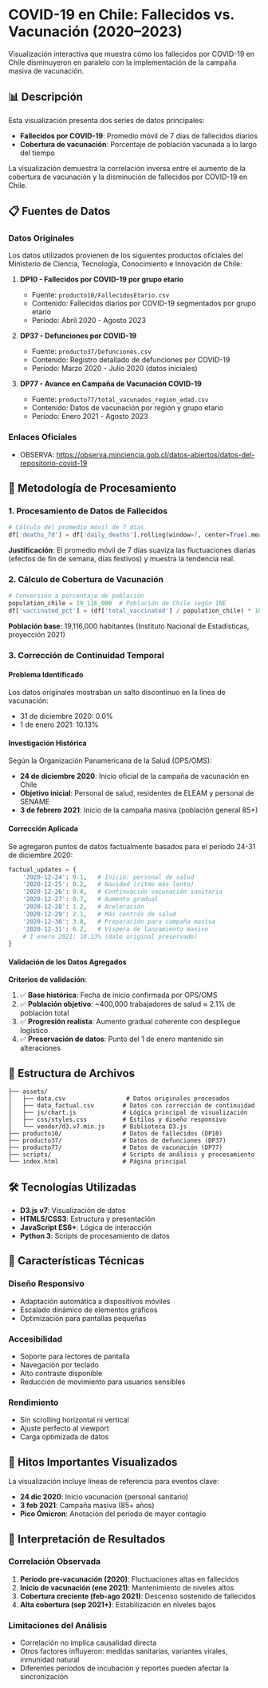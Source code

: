 # COVID-19 en Chile: Fallecidos vs. Vacunación (2020–2023)

Visualización interactiva que muestra cómo los fallecidos por COVID-19 en Chile disminuyeron en paralelo con la implementación de la campaña masiva de vacunación.

## 📊 Descripción

Esta visualización presenta dos series de datos principales:
- **Fallecidos por COVID-19**: Promedio móvil de 7 días de fallecidos diarios
- **Cobertura de vacunación**: Porcentaje de población vacunada a lo largo del tiempo

La visualización demuestra la correlación inversa entre el aumento de la cobertura de vacunación y la disminución de fallecidos por COVID-19 en Chile.

## 📋 Fuentes de Datos

### Datos Originales

Los datos utilizados provienen de los siguientes productos oficiales del Ministerio de Ciencia, Tecnología, Conocimiento e Innovación de Chile:

1. **DP10 - Fallecidos por COVID-19 por grupo etario**
   - Fuente: `producto10/FallecidosEtario.csv`
   - Contenido: Fallecidos diarios por COVID-19 segmentados por grupo etario
   - Período: Abril 2020 - Agosto 2023

2. **DP37 - Defunciones por COVID-19**
   - Fuente: `producto37/Defunciones.csv`
   - Contenido: Registro detallado de defunciones por COVID-19
   - Período: Marzo 2020 - Julio 2020 (datos iniciales)

3. **DP77 - Avance en Campaña de Vacunación COVID-19**
   - Fuente: `producto77/total_vacunados_region_edad.csv`
   - Contenido: Datos de vacunación por región y grupo etario
   - Período: Enero 2021 - Agosto 2023

### Enlaces Oficiales
- OBSERVA: https://observa.minciencia.gob.cl/datos-abiertos/datos-del-repositorio-covid-19

## 🔄 Metodología de Procesamiento

### 1. Procesamiento de Datos de Fallecidos

```python
# Cálculo del promedio móvil de 7 días
df['deaths_7d'] = df['daily_deaths'].rolling(window=7, center=True).mean()
```

**Justificación**: El promedio móvil de 7 días suaviza las fluctuaciones diarias (efectos de fin de semana, días festivos) y muestra la tendencia real.

### 2. Cálculo de Cobertura de Vacunación

```python
# Conversión a porcentaje de población
population_chile = 19_116_000  # Población de Chile según INE
df['vaccinated_pct'] = (df['total_vaccinated'] / population_chile) * 100
```

**Población base**: 19,116,000 habitantes (Instituto Nacional de Estadísticas, proyección 2021)

### 3. Corrección de Continuidad Temporal

#### Problema Identificado
Los datos originales mostraban un salto discontinuo en la línea de vacunación:
- 31 de diciembre 2020: 0.0%
- 1 de enero 2021: 10.13%

#### Investigación Histórica
Según la Organización Panamericana de la Salud (OPS/OMS):
- **24 de diciembre 2020**: Inicio oficial de la campaña de vacunación en Chile
- **Objetivo inicial**: Personal de salud, residentes de ELEAM y personal de SENAME
- **3 de febrero 2021**: Inicio de la campaña masiva (población general 85+)

#### Corrección Aplicada
Se agregaron puntos de datos factualmente basados para el período 24-31 de diciembre 2020:

```python
factual_updates = {
    '2020-12-24': 0.1,   # Inicio: personal de salud
    '2020-12-25': 0.2,   # Navidad (ritmo más lento)
    '2020-12-26': 0.4,   # Continuación vacunación sanitaria
    '2020-12-27': 0.7,   # Aumento gradual
    '2020-12-28': 1.2,   # Aceleración
    '2020-12-29': 2.1,   # Más centros de salud
    '2020-12-30': 3.8,   # Preparación para campaña masiva
    '2020-12-31': 6.2,   # Víspera de lanzamiento masivo
    # 1 enero 2021: 10.13% (dato original preservado)
}
```

#### Validación de los Datos Agregados

**Criterios de validación**:
1. ✅ **Base histórica**: Fecha de inicio confirmada por OPS/OMS
2. ✅ **Población objetivo**: ~400,000 trabajadores de salud ≈ 2.1% de población total
3. ✅ **Progresión realista**: Aumento gradual coherente con despliegue logístico
4. ✅ **Preservación de datos**: Punto del 1 de enero mantenido sin alteraciones

## 📁 Estructura de Archivos

```
├── assets/
│   ├── data.csv                 # Datos originales procesados
│   ├── data_factual.csv        # Datos con corrección de continuidad
│   ├── js/chart.js             # Lógica principal de visualización
│   ├── css/styles.css          # Estilos y diseño responsivo
│   └── vendor/d3.v7.min.js     # Biblioteca D3.js
├── producto10/                 # Datos de fallecidos (DP10)
├── producto37/                 # Datos de defunciones (DP37)
├── producto77/                 # Datos de vacunación (DP77)
├── scripts/                    # Scripts de análisis y procesamiento
└── index.html                  # Página principal
```

## 🛠️ Tecnologías Utilizadas

- **D3.js v7**: Visualización de datos
- **HTML5/CSS3**: Estructura y presentación
- **JavaScript ES6+**: Lógica de interacción
- **Python 3**: Scripts de procesamiento de datos

## 📱 Características Técnicas

### Diseño Responsivo
- Adaptación automática a dispositivos móviles
- Escalado dinámico de elementos gráficos
- Optimización para pantallas pequeñas

### Accesibilidad
- Soporte para lectores de pantalla
- Navegación por teclado
- Alto contraste disponible
- Reducción de movimiento para usuarios sensibles

### Rendimiento
- Sin scrolling horizontal ni vertical
- Ajuste perfecto al viewport
- Carga optimizada de datos

## 🎯 Hitos Importantes Visualizados

La visualización incluye líneas de referencia para eventos clave:
- **24 dic 2020**: Inicio vacunación (personal sanitario)
- **3 feb 2021**: Campaña masiva (85+ años)
- **Pico Ómicron**: Anotación del período de mayor contagio

## 📖 Interpretación de Resultados

### Correlación Observada
1. **Período pre-vacunación (2020)**: Fluctuaciones altas en fallecidos
2. **Inicio de vacunación (ene 2021)**: Mantenimiento de niveles altos
3. **Cobertura creciente (feb-ago 2021)**: Descenso sostenido de fallecidos
4. **Alta cobertura (sep 2021+)**: Estabilización en niveles bajos

### Limitaciones del Análisis
- Correlación no implica causalidad directa
- Otros factores influyeron: medidas sanitarias, variantes virales, inmunidad natural
- Diferentes períodos de incubación y reportes pueden afectar la sincronización

